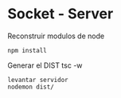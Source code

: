 # Socket - Server

Reconstruir modulos de node
`````
npm install

`````
Generar el DIST
tsc -w

`````
levantar servidor
nodemon dist/